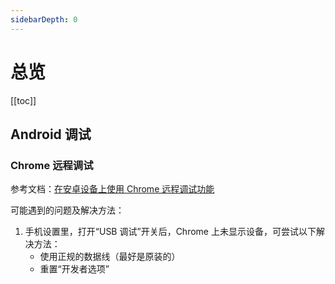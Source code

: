 ```yaml
---
sidebarDepth: 0
---
```


# 总览

[[toc]]

## Android 调试

### Chrome 远程调试

参考文档：[在安卓设备上使用 Chrome 远程调试功能](http://wiki.jikexueyuan.com/project/chrome-devtools/remote-debugging-on-android.html)

可能遇到的问题及解决方法：

1. 手机设置里，打开“USB 调试”开关后，Chrome 上未显示设备，可尝试以下解决方法：
    - 使用正规的数据线（最好是原装的）
    - 重置“开发者选项”
